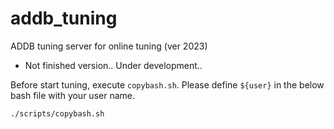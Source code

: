 # addb_tuning

ADDB tuning server for online tuning (ver 2023)

* Not finished version.. Under development..

Before start tuning, execute ```copybash.sh```. 
Please define ```${user}``` in the below bash file with your user name.
```
./scripts/copybash.sh
```
